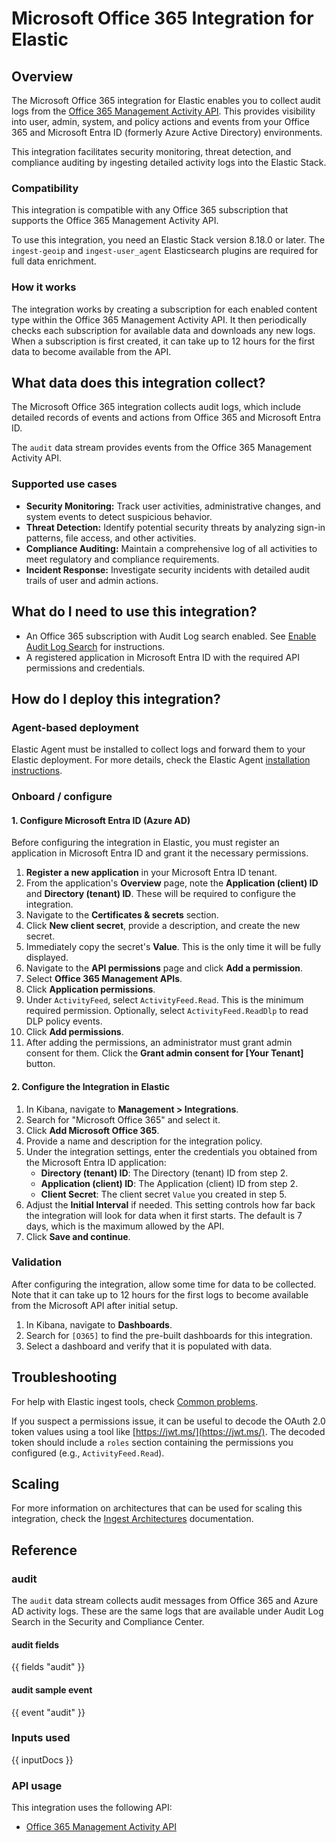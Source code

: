 # Microsoft Office 365 Integration for Elastic

## Overview
The Microsoft Office 365 integration for Elastic enables you to collect audit logs from the [Office 365 Management Activity API](https://learn.microsoft.com/en-us/office/office-365-management-api/office-365-management-activity-api-reference). This provides visibility into user, admin, system, and policy actions and events from your Office 365 and Microsoft Entra ID (formerly Azure Active Directory) environments.

This integration facilitates security monitoring, threat detection, and compliance auditing by ingesting detailed activity logs into the Elastic Stack.

### Compatibility
This integration is compatible with any Office 365 subscription that supports the Office 365 Management Activity API.

To use this integration, you need an Elastic Stack version 8.18.0 or later. The `ingest-geoip` and `ingest-user_agent` Elasticsearch plugins are required for full data enrichment.

### How it works
The integration works by creating a subscription for each enabled content type within the Office 365 Management Activity API. It then periodically checks each subscription for available data and downloads any new logs. When a subscription is first created, it can take up to 12 hours for the first data to become available from the API.

## What data does this integration collect?
The Microsoft Office 365 integration collects audit logs, which include detailed records of events and actions from Office 365 and Microsoft Entra ID.

The `audit` data stream provides events from the Office 365 Management Activity API.

### Supported use cases
- **Security Monitoring:** Track user activities, administrative changes, and system events to detect suspicious behavior.
- **Threat Detection:** Identify potential security threats by analyzing sign-in patterns, file access, and other activities.
- **Compliance Auditing:** Maintain a comprehensive log of all activities to meet regulatory and compliance requirements.
- **Incident Response:** Investigate security incidents with detailed audit trails of user and admin actions.

## What do I need to use this integration?
- An Office 365 subscription with Audit Log search enabled. See [Enable Audit Log Search](https://learn.microsoft.com/en-us/purview/audit-log-enable-disable) for instructions.
- A registered application in Microsoft Entra ID with the required API permissions and credentials.

## How do I deploy this integration?

### Agent-based deployment

Elastic Agent must be installed to collect logs and forward them to your Elastic deployment. For more details, check the Elastic Agent [installation instructions](docs-content://reference/fleet/install-elastic-agents.md).

### Onboard / configure

#### 1. Configure Microsoft Entra ID (Azure AD)

Before configuring the integration in Elastic, you must register an application in Microsoft Entra ID and grant it the necessary permissions.

1.  **Register a new application** in your Microsoft Entra ID tenant.
2.  From the application's **Overview** page, note the **Application (client) ID** and **Directory (tenant) ID**. These will be required to configure the integration.
3.  Navigate to the **Certificates & secrets** section.
4.  Click **New client secret**, provide a description, and create the new secret.
5.  Immediately copy the secret's **Value**. This is the only time it will be fully displayed.
6.  Navigate to the **API permissions** page and click **Add a permission**.
7.  Select **Office 365 Management APIs**.
8.  Click **Application permissions**.
9.  Under `ActivityFeed`, select `ActivityFeed.Read`. This is the minimum required permission. Optionally, select `ActivityFeed.ReadDlp` to read DLP policy events.
10. Click **Add permissions**.
11. After adding the permissions, an administrator must grant admin consent for them. Click the **Grant admin consent for [Your Tenant]** button.

#### 2. Configure the Integration in Elastic

1.  In Kibana, navigate to **Management > Integrations**.
2.  Search for "Microsoft Office 365" and select it.
3.  Click **Add Microsoft Office 365**.
4.  Provide a name and description for the integration policy.
5.  Under the integration settings, enter the credentials you obtained from the Microsoft Entra ID application:
    *   **Directory (tenant) ID**: The Directory (tenant) ID from step 2.
    *   **Application (client) ID**: The Application (client) ID from step 2.
    *   **Client Secret**: The client secret `Value` you created in step 5.
6.  Adjust the **Initial Interval** if needed. This setting controls how far back the integration will look for data when it first starts. The default is 7 days, which is the maximum allowed by the API.
7.  Click **Save and continue**.

### Validation
After configuring the integration, allow some time for data to be collected. Note that it can take up to 12 hours for the first logs to become available from the Microsoft API after initial setup.

1.  In Kibana, navigate to **Dashboards**.
2.  Search for `[O365]` to find the pre-built dashboards for this integration.
3.  Select a dashboard and verify that it is populated with data.

## Troubleshooting

For help with Elastic ingest tools, check [Common problems](https://www.elastic.co/docs/troubleshoot/ingest/fleet/common-problems).

If you suspect a permissions issue, it can be useful to decode the OAuth 2.0 token values using a tool like [https://jwt.ms/](https://jwt.ms/). The decoded token should include a `roles` section containing the permissions you configured (e.g., `ActivityFeed.Read`).

## Scaling

For more information on architectures that can be used for scaling this integration, check the [Ingest Architectures](https://www.elastic.co/docs/manage-data/ingest/ingest-reference-architectures) documentation.

## Reference

### audit

The `audit` data stream collects audit messages from Office 365 and Azure AD activity logs. These are the same logs that are available under Audit Log Search in the Security and Compliance Center.

#### audit fields

{{ fields "audit" }}

#### audit sample event

{{ event "audit" }}


### Inputs used
{{ inputDocs }}

### API usage
This integration uses the following API:
* [Office 365 Management Activity API](https://learn.microsoft.com/en-us/office/office-365-management-api/office-365-management-activity-api-reference)
